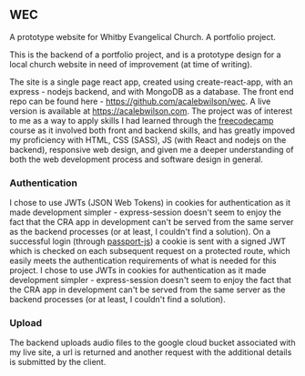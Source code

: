 ## WEC
A prototype website for Whitby Evangelical Church. A portfolio project.

This is the backend of a portfolio project, and is a prototype design for a local church website in need of improvement (at time of writing).

The site is a single page react app, created using create-react-app, with an express - nodejs backend, and with MongoDB as a database. The front end repo can be found here - https://github.com/acalebwilson/wec. A live version is available at https://acalebwilson.com. The project was of interest to me as a way to apply skills I had learned through the [freecodecamp](https://www.freecodecamp.org/) course as it involved both front and backend skills, and has greatly impoved my proficiency with HTML, CSS (SASS), JS (with React and nodejs on the backend), responsive web design, and given me a deeper understanding of both the web development process and software design in general.

### Authentication
I chose to use JWTs (JSON Web Tokens) in cookies for authentication as it made development simpler - express-session doesn't seem to enjoy the fact that the CRA app in development can't be served from the same server as the backend processes (or at least, I couldn't find a solution). On a successful login (through [passport-js](http://www.passportjs.org/)) a cookie is sent with a signed JWT which is checked on each subsequent request on a protected route, which easily meets the authentication requirements of what is needed for this project.  I chose to use JWTs in cookies for authentication as it made development simpler - express-session doesn't seem to enjoy the fact that the CRA app in development can't be served from the same server as the backend processes (or at least, I couldn't find a solution).

### Upload
The backend uploads audio files to the google cloud bucket associated with my live site, a url is returned and another request with the additional details is submitted by the client.


